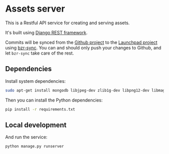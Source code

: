 Assets server
===

This is a Restful API service for creating and serving assets.

It's built using [Django REST framework](http://www.django-rest-framework.org/).

Commits will be synced from the [Github project](https://github.com/CanonicalLtd/assets-server) to the [Launchpad project](https://launchpad.net/assets-server) using [bzr-sync](https://wiki.canonical.com/ProjectsSyncedFromGitToBzr). You can and should only push your changes to Github, and let `bzr-sync` take care of the rest.

Dependencies
---

Install system dependencies:

``` bash
sudo apt-get install mongodb libjpeg-dev zlib1g-dev libpng12-dev libmagickwand-dev python-dev
```

Then you can install the Python dependencies:

``` bash
pip install -r requirements.txt
```

Local development
---

And run the service:

``` bash
python manage.py runserver
```

